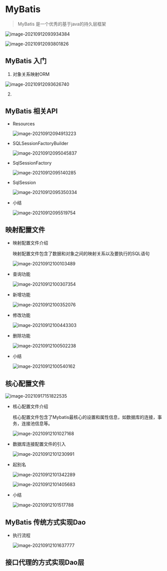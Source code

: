 # MyBatis

> MyBatis 是一个优秀的基于java的持久层框架

![image-20210912093934384](/home/monica/.config/Typora/typora-user-images/image-20210912093934384.png)

![image-20210912093801826](/home/monica/.config/Typora/typora-user-images/image-20210912093801826.png)

## MyBatis 入门

1. 对象关系映射ORM

![image-20210912093626740](/home/monica/.config/Typora/typora-user-images/image-20210912093626740.png)

2.



## MyBatis 相关API

- Resources

  ![image-20210912094913223](/home/monica/.config/Typora/typora-user-images/image-20210912094913223.png)

- SQLSessionFactoryBuilder

  ![image-20210912095045837](/home/monica/.config/Typora/typora-user-images/image-20210912095045837.png)

- SqlSessionFactory

  ![image-20210912095140285](/home/monica/.config/Typora/typora-user-images/image-20210912095140285.png)

- SqlSession

  ![image-20210912095350334](/home/monica/.config/Typora/typora-user-images/image-20210912095350334.png)

- 小结

  ![image-20210912095519754](/home/monica/.config/Typora/typora-user-images/image-20210912095519754.png)

## 映射配置文件

- 映射配置文件介绍

  映射配置文件包含了数据和对象之间的映射关系以及要执行的SQL语句

  ![image-20210912100103489](/home/monica/.config/Typora/typora-user-images/image-20210912100103489.png)

- 查询功能

  ![image-20210912100307354](/home/monica/.config/Typora/typora-user-images/image-20210912100307354.png)

- 新增功能

  ![image-20210912100352076](/home/monica/.config/Typora/typora-user-images/image-20210912100352076.png)

- 修改功能

  ![image-20210912100443303](/home/monica/.config/Typora/typora-user-images/image-20210912100443303.png)

- 删除功能

  ![image-20210912100502238](/home/monica/.config/Typora/typora-user-images/image-20210912100502238.png)

- 小结

  ![image-20210912100540162](/home/monica/.config/Typora/typora-user-images/image-20210912100540162.png)

## 核心配置文件

![image-20210917151822535](/home/monica/.config/Typora/typora-user-images/image-20210917151822535.png)

- 核心配置文件介绍

  核心配置文件包含了Mybatis最核心的设置和属性信息，如数据库的连接，事务，连接池信息等。

  ![image-20210912101027168](/home/monica/.config/Typora/typora-user-images/image-20210912101027168.png)

- 数据库连接配置文件的引入

  ![image-20210912101230991](/home/monica/.config/Typora/typora-user-images/image-20210912101230991.png)

- 起别名

  ![image-20210912101342289](/home/monica/.config/Typora/typora-user-images/image-20210912101342289.png)

  ![image-20210912101405683](/home/monica/.config/Typora/typora-user-images/image-20210912101405683.png)

- 小结

  ![image-20210912101517788](/home/monica/.config/Typora/typora-user-images/image-20210912101517788.png)

## MyBatis 传统方式实现Dao

- 执行流程

  ![image-20210912101637777](/home/monica/.config/Typora/typora-user-images/image-20210912101637777.png)

  


## 接口代理的方式实现Dao层

